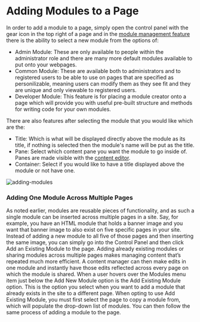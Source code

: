 # Adding Modules to a Page

In order to add a module to a page, simply open the control panel with the gear icon in the top right of a page and in the [module management feature](../control-panel/modules.md) there is the ability to select a new module from the options of:
* Admin Module: These are only available to people within the administrator role and there are many more default modules available to put onto your webpages\.
* Common Module: These are available both to administrators and to registered users to be able to use on pages that are specified as personilizable, meaning users can modify them as they see fit and they are unique and only viewable to registered users\.
* Developer Module: This feature is for placing a module creator onto a page which will provide you with useful pre-built structure and methods for writing code for your own modules\.

There are also features after selecting the module that you would like which are the:
* Title: Which is what will be displayed directly above the module as its title, if nothing is selected then the module's name will be put as the title\.
* Pane: Select which content pane you want the module to go inside of\. Panes are made visible with the [content editor](../SiteAdministrator/content-editor.md)\.
* Container: Select if you would like to have a title displayed above the module or not have one\.

![adding-modules](adding-modules.png)

### Adding One Module Across Multiple Pages

As noted earlier, modules are reusable pieces of functionality, and as such a single module can be inserted across multiple pages in a site\. Say, for example, you have an HTML module that holds a banner image and you want that banner image to also exist on five specific pages in your site\. Instead of adding a new module to all five of those pages and then inserting the same image, you can simply go into the Control Panel and then click Add an Existing Module to the page\. Adding already existing modules or sharing modules across multiple pages makes managing content that’s repeated much more efficient\. A content manager can then make edits in one module and instantly have those edits reflected across every page on which the module is shared\.
When a user hovers over the Modules menu item just below the Add New Module option is the Add Existing Module option\. This is the option you select when you want to add a module that already exists in the site to a different page\. When opting to use Add Existing Module, you must first select the page to copy a module from, which will populate the drop-down list of modules\. You can then follow the same process of adding a module to the page\.